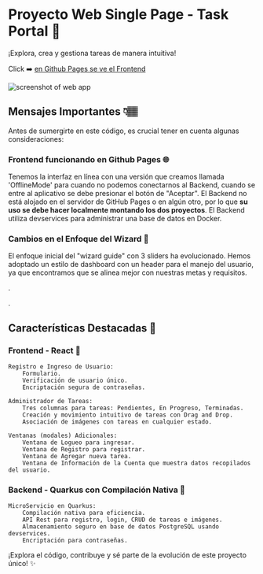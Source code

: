 # Proyecto Web Single Page - Task Portal 🚀

¡Explora, crea y gestiona tareas de manera intuitiva!

Click  ➡️ [ en Github Pages se ve el Frontend](https://ediloaz.github.io/TaskPortal/task-portal-frontend/build/)

![screenshot of web app](https://i.ibb.co/0nCR33S/App-Screenshot.png)


## Mensajes Importantes 👇🏽

Antes de sumergirte en este código, es crucial tener en cuenta algunas consideraciones:

### Frontend funcionando en Github Pages 🌐
Tenemos la interfaz en línea con una versión que creamos llamada 'OfflineMode' para cuando no podemos conectarnos al Backend, cuando se entre al aplicativo se debe presionar el botón de "Aceptar". El Backend no está alojado en el servidor de GitHub Pages o en algún otro, por lo que <b>su uso se debe hacer localmente montando los dos proyectos</b>. El Backend utiliza devservices para administrar una base de datos en Docker. 

### Cambios en el Enfoque del Wizard 🔄
El enfoque inicial del "wizard guide" con 3 sliders ha evolucionado. Hemos adoptado un estilo de dashboard con un header para el manejo del usuario, ya que encontramos que se alinea mejor con nuestras metas y requisitos.

 <p> . </p><p> . </p>


## Características Destacadas 🌟

### Frontend - React 🔧
    Registro e Ingreso de Usuario:
        Formulario.
        Verificación de usuario único.
        Encriptación segura de contraseñas.

    Administrador de Tareas:
        Tres columnas para tareas: Pendientes, En Progreso, Terminadas.
        Creación y movimiento intuitivo de tareas con Drag and Drop.
        Asociación de imágenes con tareas en cualquier estado.

    Ventanas (modales) Adicionales:
        Ventana de Logueo para ingresar.
        Ventana de Registro para registrar.
        Ventana de Agregar nueva tarea.
        Ventana de Información de la Cuenta que muestra datos recopilados del usuario.

### Backend - Quarkus con Compilación Nativa 🔧

    MicroServicio en Quarkus:
        Compilación nativa para eficiencia.
        API Rest para registro, login, CRUD de tareas e imágenes.
        Almacenamiento seguro en base de datos PostgreSQL usando devservices.
        Encriptación para contraseñas.

¡Explora el código, contribuye y sé parte de la evolución de este proyecto único! ✨